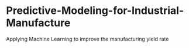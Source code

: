 # Predictive-Modeling-for-Industrial-Manufacture
Applying Machine Learning to improve the manufacturing yield rate
